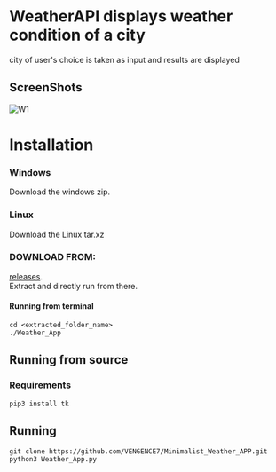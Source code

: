 # WeatherAPI displays weather condition of a city 
city of user's choice is  taken as input and results are displayed
 
 ## ScreenShots 
 
![W1](https://user-images.githubusercontent.com/86911386/131793977-70a74a2d-3e54-43f5-8dd9-2db4f054ed6a.png)


# Installation 
### Windows
Download the windows zip.<br/>
### Linux
Download the Linux tar.xz 
<br/>
### DOWNLOAD FROM:
[releases](https://github.com/VENGENCE7/Minimalist_WeatherAPI/releases/tag/Weather_App). <br/>
Extract and directly run from there.
#### Running from terminal
```
cd <extracted_folder_name>
./Weather_App
```
## Running from source
### Requirements

```
pip3 install tk 
```
## Running 
```
git clone https://github.com/VENGENCE7/Minimalist_Weather_APP.git
python3 Weather_App.py
```

          

